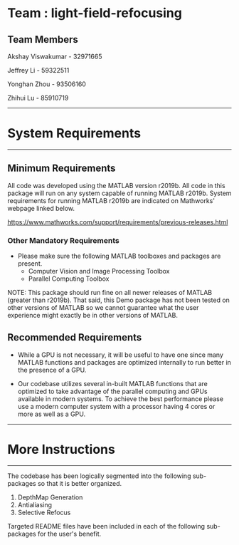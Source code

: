 # Team : light-field-refocusing

## Team Members

Akshay Viswakumar	- 32971665

Jeffrey Li		- 59322511

Yonghan Zhou		- 93506160

Zhihui Lu		- 85910719

--------------------
# System Requirements
--------------------

## Minimum Requirements

All code was developed using the MATLAB version r2019b. All code in this package will run on any system capable of running MATLAB r2019b. System requirements for running MATLAB r2019b are indicated on Mathworks' webpage linked below.

https://www.mathworks.com/support/requirements/previous-releases.html

### Other Mandatory Requirements

- Please make sure the following MATLAB toolboxes and packages are present.
	- Computer Vision and Image Processing Toolbox
	- Parallel Computing Toolbox
	
NOTE: This package should run fine on all newer releases of MATLAB (greater than r2019b). That said, this Demo package has not been tested on other versions of MATLAB so we cannot guarantee what the user experience might exactly be in other versions of MATLAB.

## Recommended Requirements

- While a GPU is not necessary, it will be useful to have one since many MATLAB functions and packages are optimized internally to run better in the presence of a GPU.

- Our codebase utilizes several in-built MATLAB functions that are optimized to take advantage of the parallel computing and GPUs available in modern systems. To achieve the best performance please use a modern computer system with a processor having 4 cores or more as well as a GPU.

--------------------
# More Instructions
--------------------

The codebase has been logically segmented into the following sub-packages so that it is better organized.

1. DepthMap Generation
2. Antialiasing
3. Selective Refocus

Targeted README files have been included in each of the following sub-packages for the user's benefit.
